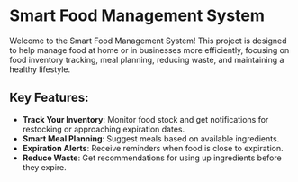 # Smart Food Management System

Welcome to the Smart Food Management System! This project is designed to help manage food at home or in businesses more efficiently, focusing on food inventory tracking, meal planning, reducing waste, and maintaining a healthy lifestyle.

## Key Features:
- **Track Your Inventory**: Monitor food stock and get notifications for restocking or approaching expiration dates.
- **Smart Meal Planning**: Suggest meals based on available ingredients.
- **Expiration Alerts**: Receive reminders when food is close to expiration.
- **Reduce Waste**: Get recommendations for using up ingredients before they expire.
